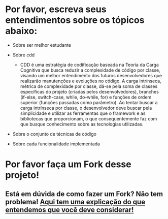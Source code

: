 # Por favor, escreva seus entendimentos sobre os tópicos abaixo:

- Sobre ser melhor estudante

- Sobre cdd
  - CDD é uma estratégia de codificação baseada na Teoria da Carga Cognitiva que busca reduzir a complexidade de código por classe, visando um melhor entendimento dos futuros desenvolvedores que realizarão manutenções e evoluções no código.
    A carga intrínseca, métrica de complexidade por classe, dá-se pela soma de classes específicas do projeto (criadas pelos desenvolvedores), branches (if-else, switch-case, while, do-while, for) e funções de ordem superior (funções passadas como parâmetro).
    Ao tentar buscar a carga intrínseca por classe, o desenvolvedor deve buscar pela simplicidade e utilizar as ferramentas que o framework e as bibliotecas que proporcionam, o que consequentemente faz com que busque conhecimento sobre as tecnologias utilizadas.

- Sobre o conjunto de técnicas de código

- Sobre cada funcionalidade implementada

# Por favor faça um Fork desse projeto!

## Está em dúvida de como fazer um Fork? Não tem problema! [Aqui tem uma explicação do que entendemos que você deve considerar!](https://docs.github.com/en/github/getting-started-with-github/fork-a-repo)
